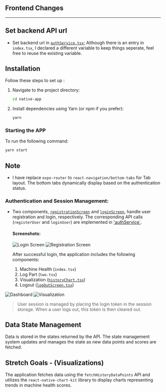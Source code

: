 ## Frontend Changes
-----------
## Set backend API url

- Set backend url in [`authService.tsx`](./app/(tabs)/authService.tsx); Although there is an entry in `index.tsx`, I declared a different variable to keep things seperate, feel free to reuse the existing variable.

## Installation

Follow these steps to set up :

1. Navigate to the project directory:

   ```bash
   cd native-app
   ```

2. Install dependencies using Yarn (or npm if you prefer):

   ```bash
   yarn
   ```
### Starting the APP

To run the following command:

```bash
yarn start
```

## Note
* I have replace `expo-router` to `react-navigation/bottom-tabs` for Tab layout. The bottom tabs dynamically display based on the authentication status.

### Authentication and Session Management:
* Two components, [`registrationScreen`](./app/(tabs)/registrationScreen.tsx) and [`loginScreen`](./app/(tabs)/loginScreen.tsx), handle user registration and login, respectively. The corresponding API calls (`registerUser` and `loginUser`) are implemented in ['authService`](./app/(tabs)/authService.tsx).
  
  #### Screenshots:

  ![Login Screen](./assets/frontendScreen/loginScreen.png)
  ![Registration Screen](./assets/frontendScreen/registrrationScreen.png)

  After successful login, the application includes the following components:
  1. Machine Health (`index.tsx`)
  2. Log Part (`two.tsx`)
  3. Visualization ([`historyChart.tsx`](./app/(tabs)/historyChart.tsx))
  4. Logout ([`logOutScreen.tsx`](./app/(tabs)/logOutScreen.tsx))

 ![Dashboard](./assets/frontendScreen/dashboard.png)
 ![Visualization](./assets/frontendScreen/visualization.png)

> User session is managed by placing the login token in the session storage. When a user logs out, this token is then cleared out. 

## Data State Management
Data is stored in the states returned by the API. The state management system updates and manages the state as new data points and scores are fetched.

## Stretch Goals - (Visualizations)
The application fetches data using the `fetchHistoryDataPoints` API and utilizes the `react-native-chart-kit` library to display charts representing trends in machine health scores.
